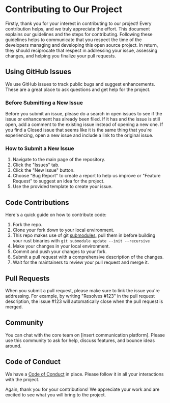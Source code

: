 # Contributing to Our Project

Firstly, thank you for your interest in contributing to our project! Every contribution helps, and we truly appreciate the effort. This document explains our guidelines and the steps for contributing. Following these guidelines helps to communicate that you respect the time of the developers managing and developing this open source project. In return, they should reciprocate that respect in addressing your issue, assessing changes, and helping you finalize your pull requests.

## Using GitHub Issues

We use GitHub issues to track public bugs and suggest enhancements. These are a great place to ask questions and get help for the project. 

### Before Submitting a New Issue

Before you submit an issue, please do a search in open issues to see if the issue or enhancement has already been filed. If it has and the issue is still open, add a comment to the existing issue instead of opening a new one. If you find a Closed issue that seems like it is the same thing that you're experiencing, open a new issue and include a link to the original issue.

### How to Submit a New Issue

1. Navigate to the main page of the repository.
2. Click the "Issues" tab.
3. Click the "New Issue" button.
4. Choose "Bug Report" to create a report to help us improve or "Feature Request" to suggest an idea for the project.
5. Use the provided template to create your issue.

## Code Contributions

Here's a quick guide on how to contribute code:

1. Fork the repo.
2. Clone your fork down to your local environment.
3. This repo makes use of git [submodules](https://git-scm.com/book/en/v2/Git-Tools-Submodules), pull them in before building your rust binaries with `git submodule update --init --recursive`
4. Make your changes in your local environment.
5. Commit and push your changes to your fork.
6. Submit a pull request with a comprehensive description of the changes.
7. Wait for the maintainers to review your pull request and merge it.

## Pull Requests

When you submit a pull request, please make sure to link the issue you're addressing. For example, by writing "Resolves #123" in the pull request description, the issue #123 will automatically close when the pull request is merged. 

## Community

You can chat with the core team on [insert communication platform]. Please use this community to ask for help, discuss features, and bounce ideas around.

## Code of Conduct

We have a [Code of Conduct](./CODE_OF_CONDUCT.md) in place. Please follow it in all your interactions with the project.

Again, thank you for your contributions! We appreciate your work and are excited to see what you will bring to the project.
